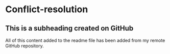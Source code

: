 # Conflict-resolution

 ## This is a subheading created on GitHub

  All of this content added to the readme file has been added from my remote GitHub repository.
